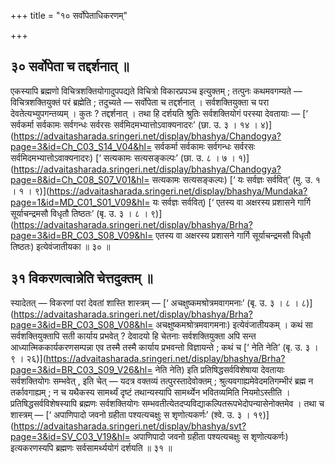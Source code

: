 +++
title = "१० सर्वोपेताधिकरणम्"

+++

## ३० सर्वोपेता च तद्दर्शनात् ॥

एकस्यापि ब्रह्मणो विचित्रशक्तियोगादुपपद्यते विचित्रो विकारप्रपञ्च इत्युक्तम् ; तत्पुनः कथमवगम्यते — विचित्रशक्तियुक्तं परं ब्रह्मेति ; तदुच्यते — सर्वोपेता च तद्दर्शनात् । सर्वशक्तियुक्ता च परा देवतेत्यभ्युपगन्तव्यम् । कुतः ? तद्दर्शनात् । तथा हि दर्शयति श्रुतिः सर्वशक्तियोगं परस्या देवतायाः — [‘ सर्वकर्मा सर्वकामः सर्वगन्धः सर्वरसः सर्वमिदमभ्यात्तोऽवाक्यनादरः’ (छा. उ. ३ । १४ । ४)](https://advaitasharada.sringeri.net/display/bhashya/Chandogya?page=3&id=Ch_C03_S14_V04&hl= सर्वकर्मा सर्वकामः सर्वगन्धः सर्वरसः सर्वमिदमभ्यात्तोऽवाक्यनादरः) [‘ सत्यकामः सत्यसङ्कल्पः’ (छा. उ. ८ । ७ । १)](https://advaitasharada.sringeri.net/display/bhashya/Chandogya?page=8&id=Ch_C08_S07_V01&hl= सत्यकामः सत्यसङ्कल्पः) [‘ यः सर्वज्ञः सर्ववित्’ (मु. उ. १ । १ । ९)](https://advaitasharada.sringeri.net/display/bhashya/Mundaka?page=1&id=MD_C01_S01_V09&hl= यः सर्वज्ञः सर्ववित्) [‘ एतस्य वा अक्षरस्य प्रशासने गार्गि सूर्याचन्द्रमसौ विधृतौ तिष्ठतः’ (बृ. उ. ३ । ८ । ९)](https://advaitasharada.sringeri.net/display/bhashya/Brha?page=3&id=BR_C03_S08_V09&hl= एतस्य वा अक्षरस्य प्रशासने गार्गि सूर्याचन्द्रमसौ विधृतौ तिष्ठतः) इत्येवंजातीयका ॥ ३० ॥

## ३१ विकरणत्वान्नेति चेत्तदुक्तम् ॥

स्यादेतत् — विकरणां परां देवतां शास्ति शास्त्रम् — [‘ अचक्षुष्कमश्रोत्रमवागमनाः’ (बृ. उ. ३ । ८ । ८)](https://advaitasharada.sringeri.net/display/bhashya/Brha?page=3&id=BR_C03_S08_V08&hl= अचक्षुष्कमश्रोत्रमवागमनाः) इत्येवंजातीयकम् । कथं सा सर्वशक्तियुक्तापि सती कार्याय प्रभवेत् ? देवादयो हि चेतनाः सर्वशक्तियुक्ता अपि सन्त आध्यात्मिककार्यकरणसम्पन्ना एव तस्मै तस्मै कार्याय प्रभवन्तो विज्ञायन्ते ; कथं च [‘ नेति नेति’ (बृ. उ. ३ । ९ । २६)](https://advaitasharada.sringeri.net/display/bhashya/Brha?page=3&id=BR_C03_S09_V26&hl= नेति नेति) इति प्रतिषिद्धसर्वविशेषाया देवतायाः सर्वशक्तियोगः सम्भवेत् , इति चेत् — यदत्र वक्तव्यं तत्पुरस्तादेवोक्तम् ; श्रुत्यवगाह्यमेवेदमतिगम्भीरं ब्रह्म न तर्कावगाह्यम् ; न च यथैकस्य सामर्थ्यं दृष्टं तथान्यस्यापि सामर्थ्येन भवितव्यमिति नियमोऽस्तीति । प्रतिषिद्धसर्वविशेषस्यापि ब्रह्मणः सर्वशक्तियोगः सम्भवतीत्येतदप्यविद्याकल्पितरूपभेदोपन्यासेनोक्तमेव । तथा च शास्त्रम् — [‘ अपाणिपादो जवनो ग्रहीता पश्यत्यचक्षुः स शृणोत्यकर्णः’ (श्वे. उ. ३ । १९)](https://advaitasharada.sringeri.net/display/bhashya/svt?page=3&id=SV_C03_V19&hl= अपाणिपादो जवनो ग्रहीता पश्यत्यचक्षुः स शृणोत्यकर्णः) इत्यकरणस्यपि ब्रह्मणः सर्वसामर्थ्ययोगं दर्शयति ॥ ३१ ॥
